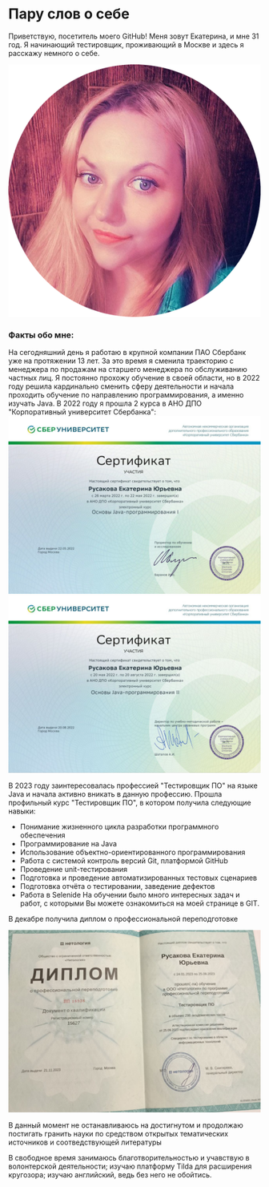 # Пару слов о себе

Приветствую, посетитель моего GitHub! Меня зовут Екатерина, и мне 31 год. Я начинающий тестировщик, проживающий в Москве и здесь я расскажу немного о себе.

![](photo_2023-06-02_12-50-57.png)

### Факты обо мне: 

На сегодняшний день я работаю в крупной компании ПАО Сбербанк уже на протяжении 13 лет. За это время я сменила траекторию с менеджера по продажам на старшего менеджера по обслуживанию частных лиц. Я постоянно прохожу обучение в своей области, но в 2022 году решила кардинально сменить сферу деятельности и начала проходить обучение по направлению программирования, а именно изучать Java. В 2022 году я прошла 2 курса в АНО ДПО "Корпоративный университет Сбербанка":
 ![](photo_2024-03-08_18-29-03.jpg)
![](photo_2024-03-08_18-30-37.jpg)

В 2023 году заинтересовалась профессией "Тестировщик ПО" на языке Java и начала активно вникать в данную профессию. Прошла профильный курс "Тестировщик ПО", в котором получила следующие навыки:

- Понимание жизненного цикла разработки программного обеспечения
- Программирование на Java
- Использование объектно-ориентированного программирования
- Работа с системой контроль версий Git, платформой GitHub
- Проведение unit-тестирования
- Подготовка и проведение автоматизированных тестовых сценариев
- Подготовка отчёта о тестировании, заведение дефектов
- Работа в Selenide
На обучении было много интересных задач и работ, с которыми Вы можете ознакомиться на моей странице в GIT. 

В декабре получила диплом о профессиональной переподготовке

![](photo_2024-03-08_18-24-53.jpg)

В данный момент не останавливаюсь на достигнутом и продолжаю постигать гранить науки по средством открытых тематических источников и соотведствующей литературы

В свободное время занимаюсь благотворительностью и учавствую в волонтерской деятельности; изучаю платформу Tilda для расширения кругозора; изучаю английский, ведь без него не обойтись.



